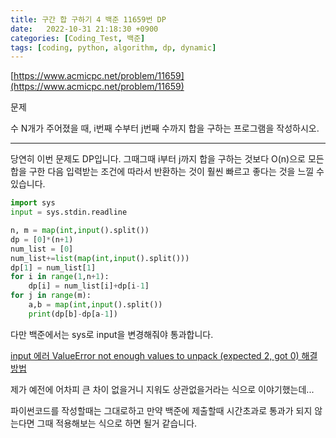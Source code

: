 ```yaml
---
title: 구간 합 구하기 4 백준 11659번 DP
date:   2022-10-31 21:18:30 +0900
categories: [Coding_Test, 백준]
tags: [coding, python, algorithm, dp, dynamic]
---
```


[https://www.acmicpc.net/problem/11659](https://www.acmicpc.net/problem/11659)

문제

수 N개가 주어졌을 때, i번째 수부터 j번째 수까지 합을 구하는 프로그램을 작성하시오.

---

당연히 이번 문제도 DP입니다. 그때그때 i부터 j까지 합을 구하는 것보다 O(n)으로 모든 합을 구한 다음 입력받는 조건에 따라서 반환하는 것이 훨씬 빠르고 좋다는 것을 느낄 수 있습니다.

```py
import sys
input = sys.stdin.readline

n, m = map(int,input().split())
dp = [0]*(n+1)
num_list = [0]
num_list+=list(map(int,input().split()))
dp[1] = num_list[1]
for i in range(1,n+1):
    dp[i] = num_list[i]+dp[i-1]
for j in range(m):
    a,b = map(int,input().split())
    print(dp[b]-dp[a-1])
```

다만 백준에서는 sys로 input을 변경해줘야 통과합니다.

[input 에러 ValueError not enough values to unpack (expected 2, got 0) 해결방법](https://jeong-daniel.github.io/posts/input-%EC%97%90%EB%9F%AC-ValueError-not-enough-values-to-unpack-(expected-2,-got-0)-%ED%95%B4%EA%B2%B0%EB%B0%A9%EB%B2%95/)

제가 예전에 어차피 큰 차이 없을거니 지워도 상관없을거라는 식으로 이야기했는데...

파이썬코드를 작성할때는 그대로하고 만약 백준에 제출할때 시간초과로 통과가 되지 않는다면 그때 적용해보는 식으로 하면 될거 같습니다.